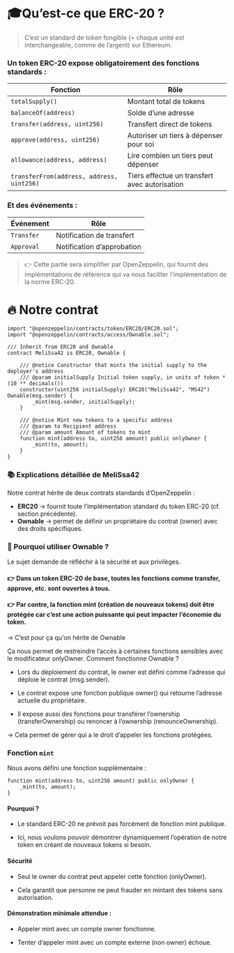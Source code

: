 # 🎓Qu’est-ce que ERC-20 ?

> C’est un standard de token fongible (= chaque unité est interchangeable, comme de l’argent) sur Ethereum.

### Un token ERC-20 expose obligatoirement des fonctions standards :

| Fonction                                  | Rôle                                          |
| ----------------------------------------- | --------------------------------------------- |
| `totalSupply()`                           | Montant total de tokens                       |
| `balanceOf(address)`                      | Solde d’une adresse                           |
| `transfer(address, uint256)`              | Transfert direct de tokens                    |
| `approve(address, uint256)`               | Autoriser un tiers à dépenser pour soi        |
| `allowance(address, address)`             | Lire combien un tiers peut dépenser           |
| `transferFrom(address, address, uint256)` | Tiers effectue un transfert avec autorisation |


### Et des événements :
| Événement  | Rôle                       |
| ---------- | -------------------------- |
| `Transfer` | Notification de transfert  |
| `Approval` | Notification d’approbation |



> 👉 Cette partie sera simplifier par OpenZeppelin, qui fournit des implémentations de référence qui va nous faciliter l'implémentation de la norme ERC-20.


# 🔥 Notre contrat

```solidity
import "@openzeppelin/contracts/token/ERC20/ERC20.sol";
import "@openzeppelin/contracts/access/Ownable.sol";

/// Inherit from ERC20 and Ownable
contract MeliSsa42 is ERC20, Ownable {

    /// @notice Constructor that mints the initial supply to the deployer's address
    /// @param initialSupply Initial token supply, in units of token * (10 ** decimals())
    constructor(uint256 initialSupply) ERC20("MeliSsa42", "MS42") Ownable(msg.sender) {
        _mint(msg.sender, initialSupply);
    }

    /// @notice Mint new tokens to a specific address
    /// @param to Recipient address
    /// @param amount Amount of tokens to mint
    function mint(address to, uint256 amount) public onlyOwner {
        _mint(to, amount);
    }
}
```

### 📚 Explications détaillée de MeliSsa42

Notre contrat hérite de deux contrats standards d’OpenZeppelin :

- **ERC20** → fournit toute l’implémentation standard du token ERC-20 (cf. section précédente).
- **Ownable** → permet de définir un propriétaire du contrat (owner) avec des droits spécifiques.

### 🤨 Pourquoi utiliser Ownable ?

Le sujet demande de réfléchir à la sécurité et aux privilèges.

#### 👉 Dans un token ERC-20 de base, toutes les fonctions comme transfer, approve, etc. sont ouvertes à tous.

#### 👉 Par contre, la fonction mint (création de nouveaux tokens) doit être protégée car c’est une action puissante qui peut impacter l’économie du token.

→ C’est pour ça qu'on hérite de Ownable     

Ça nous permet de restreindre l’accès à certaines fonctions sensibles avec le modificateur onlyOwner.
Comment fonctionne Ownable ?

- Lors du déploiement du contrat, le owner est défini comme l’adresse qui déploie le contrat (msg.sender).

- Le contrat expose une fonction publique owner() qui retourne l’adresse actuelle du propriétaire.

- Il expose aussi des fonctions pour transférer l’ownership (transferOwnership) ou renoncer à l’ownership (renounceOwnership).

→ Cela permet de gérer qui a le droit d’appeler les fonctions protégées.

### Fonction ```mint```

Nous avons défini une fonction supplémentaire :
```solidity
function mint(address to, uint256 amount) public onlyOwner {
    _mint(to, amount);
}
```
#### Pourquoi ?
- Le standard ERC-20 ne prévoit pas forcément de fonction mint publique.

- Ici, nous voulons pouvoir démontrer dynamiquement l’opération de notre token en créant de nouveaux tokens si besoin.

#### Sécurité

- Seul le owner du contrat peut appeler cette fonction (onlyOwner).

- Cela garantit que personne ne peut frauder en mintant des tokens sans autorisation.

#### Démonstration minimale attendue :

- Appeler mint avec un compte owner fonctionne.

- Tenter d’appeler mint avec un compte externe (non owner) échoue.
